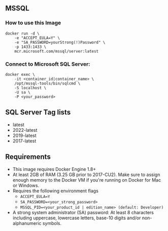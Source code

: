 <!--
 * @Author: Cloudflying
 * @Date: 2022-06-30 00:20:41
 * @LastEditTime: 2022-06-30 00:44:30
 * @LastEditors: Cloudflying
 * @Description:
 * @FilePath: /dockenv/images/mssql/readme.MD
-->

## MSSQL

### How to use this Image
```
docker run -d \
    -e "ACCEPT_EULA=Y" \
    -e "SA_PASSWORD=yourStrong(!)Password" \
    -p 1433:1433 \
    mcr.microsoft.com/mssql/server:latest
```

### Connect to Microsoft SQL Server:
```
docker exec \
    -it <container_id|container_name> \
    /opt/mssql-tools/bin/sqlcmd \
    -S localhost \
    -U sa \
    -P <your_password>
```

## SQL Server Tag lists
- latest
- 2022-latest
- 2019-latest
- 2017-latest

## Requirements
- This image requires Docker Engine 1.8+
- At least 2GB of RAM (3.25 GB prior to 2017-CU2). Make sure to assign enough memory to the Docker VM if you're running on Docker for Mac or Windows.
- Requires the following environment flags
  - `ACCEPT_EULA=Y`
  - `SA_PASSWORD=<your_strong_password>`
  - `MSSQL_PID=<your_product_id | edition_name> (default: Developer)`
- A strong system administrator (SA) password: At least 8 characters including uppercase, lowercase letters, base-10 digits and/or non-alphanumeric symbols.
